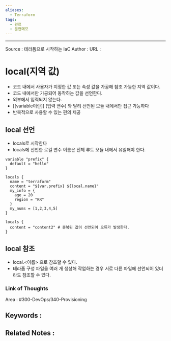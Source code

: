 ```yaml
---
aliases:
  - Terraform
tags:
  - 완료
  - 문헌메모
---
```



---


Source : 테라폼으로 시작하는 IaC
Author : 
URL :

# local(지역 값)
- 코드 내에서 사용자가 지정한 값 또는 속성 값을 가공해 참조 가능한 지역 값이다.
- 코드 내에서만 가공되어 동작하는 값을 선언한다.
- 외부에서 입력되지 않는다.
- [[variable이란]] (입력 변수) 와 달리 선언된 모듈 내에서만 접근 가능하다
- 반복적으로 사용할 수 있는 편의 제공


## local 선언
- locals로 시작한다
- locals에 선언한 로컬 변수 이름은 전체 루트 모듈 내에서 유일해야 한다.
```
variable "prefix" {  
  default = "hello"  
}  
  
locals {  
  name = "terraform"  
  content = "${var.prefix} ${local.name}"  
  my_info = {  
    age = 20  
    region = "KR"  
  }  
  my_nums = [1,2,3,4,5]  
}  
  
locals {  
  content = "content2" # 중복된 값이 선언되어 오류가 발생한다.  
}
```

## local 참조
- local.<이름> 으로 참조할 수 있다.
- 테라폼 구성 파일을 여러 개 생성해 작업하는 경우 서로 다른 파일에 선언되어 있더라도 참조할 수 있다.

### Link of Thoughts
Area : #300-DevOps/340-Provisioning 

Keywords :
- 

Related Notes : 
- 

